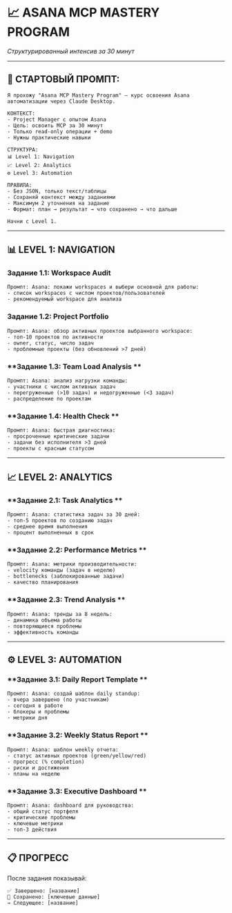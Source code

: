 # **📈 ASANA MCP MASTERY PROGRAM**
*Структурированный интенсив за 30 минут*

---

## **🚀 СТАРТОВЫЙ ПРОМПТ:**

```
Я прохожу "Asana MCP Mastery Program" — курс освоения Asana автоматизации через Claude Desktop.

КОНТЕКСТ:
- Project Manager с опытом Asana
- Цель: освоить MCP за 30 минут
- Только read-only операции + demo
- Нужны практические навыки

СТРУКТУРА:
📊 Level 1: Navigation
📈 Level 2: Analytics  
⚙️ Level 3: Automation

ПРАВИЛА:
- Без JSON, только текст/таблицы
- Сохраняй контекст между заданиями
- Максимум 2 уточнения на задание
- Формат: план → результат → что сохранено → что дальше

Начни с Level 1.
```

---

## **📊 LEVEL 1: NAVIGATION**

### **Задание 1.1: Workspace Audit**
```
Промпт: Asana: покажи workspaces и выбери основной для работы:
- список workspaces с числом проектов/пользователей
- рекомендуемый workspace для анализа
```

### **Задание 1.2: Project Portfolio**  
```
Промпт: Asana: обзор активных проектов выбранного workspace:
- топ-10 проектов по активности
- owner, статус, число задач
- проблемные проекты (без обновлений >7 дней)
```

### **Задание 1.3: Team Load Analysis **
```
Промпт: Asana: анализ нагрузки команды:
- участники с числом активных задач
- перегруженные (>10 задач) и недогруженные (<3 задач)
- распределение по проектам
```

### **Задание 1.4: Health Check **
```
Промпт: Asana: быстрая диагностика:
- просроченные критические задачи
- задачи без исполнителя >3 дней  
- проекты с красным статусом
```

---

## **📈 LEVEL 2: ANALYTICS**

### **Задание 2.1: Task Analytics **
```
Промпт: Asana: статистика задач за 30 дней:
- топ-5 проектов по созданию задач
- среднее время выполнения
- процент выполненных в срок
```

### **Задание 2.2: Performance Metrics **
```
Промпт: Asana: метрики производительности:
- velocity команды (задач в неделю)
- bottlenecks (заблокированные задачи)
- качество планирования
```

### **Задание 2.3: Trend Analysis **
```
Промпт: Asana: тренды за 8 недель:
- динамика объема работы
- повторяющиеся проблемы
- эффективность команды
```

---

## **⚙️ LEVEL 3: AUTOMATION**

### **Задание 3.1: Daily Report Template **
```
Промпт: Asana: создай шаблон daily standup:
- вчера завершено (по участникам)
- сегодня в работе
- блокеры и проблемы
- метрики дня
```

### **Задание 3.2: Weekly Status Report **
```
Промпт: Asana: шаблон weekly отчета:
- статус активных проектов (green/yellow/red)
- прогресс (% completion)
- риски и достижения
- планы на неделю
```

### **Задание 3.3: Executive Dashboard **
```
Промпт: Asana: dashboard для руководства:
- общий статус портфеля
- критические проблемы
- ключевые метрики
- топ-3 действия
```

---

## **📋 ПРОГРЕСС**

После задания показывай:
```
✅ Завершено: [название]
🧠 Сохранено: [ключевые данные]
→ Следующее: [название]
```
